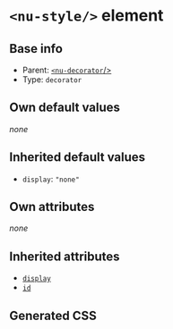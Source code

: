 # `<nu-style/>` element

## Base info
* Parent: [`<nu-decorator`/>](./nu-decorator.md)
* Type: `decorator`


## Own default values
*none*

## Inherited default values
* `display`: `"none"`


## Own attributes
*none*


## Inherited attributes
* [`display`](../attributes/display.md)
* [`id`](../attributes/id.md)

## Generated CSS
```css

```

